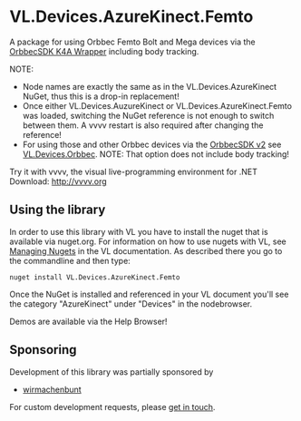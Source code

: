 # VL.Devices.AzureKinect.Femto
A package for using Orbbec Femto Bolt and Mega devices via the [OrbbecSDK K4A Wrapper](https://github.com/orbbec/OrbbecSDK-K4A-Wrapper) including body tracking.  

NOTE: 
- Node names are exactly the same as in the VL.Devices.AzureKinect NuGet, thus this is a drop-in replacement! 
- Once either VL.Devices.AuzureKinect or VL.Devices.AzureKinect.Femto was loaded, switching the NuGet reference is not enough to switch between them. A vvvv restart is also required after changing the reference!
- For using those and other Orbbec devices via the [OrbbecSDK v2](https://github.com/orbbec/OrbbecSDK_v2) see [VL.Devices.Orbbec](https://www.nuget.org/packages/VL.Devices.Orbbec). NOTE: That option does not include body tracking!

Try it with vvvv, the visual live-programming environment for .NET  
Download: http://vvvv.org

## Using the library
In order to use this library with VL you have to install the nuget that is available via nuget.org. For information on how to use nugets with VL, see [Managing Nugets](https://thegraybook.vvvv.org/reference/libraries/dependencies.html#manage-nugets) in the VL documentation. As described there you go to the commandline and then type:

    nuget install VL.Devices.AzureKinect.Femto

Once the NuGet is installed and referenced in your VL document you'll see the category "AzureKinect" under "Devices" in the nodebrowser. 

Demos are available via the Help Browser!

## Sponsoring
Development of this library was partially sponsored by
- [wirmachenbunt](https://wirmachenbunt.de)

For custom development requests, please [get in touch](mailto:devvvvs@vvvv.org).